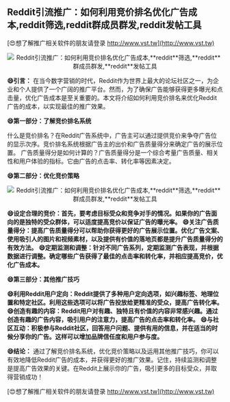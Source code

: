 ## **Reddit引流推广：如何利用竞价排名优化广告成本,**reddit**筛选,**reddit**群成员群发,**reddit**发帖工具**

[😍想了解推广相关软件的朋友请登录 http://www.vst.tw](http://www.vst.tw)

 <center><img src="https://vst.tw/MP4/tuiguang/png/1.png" alt="Reddit引流推广：如何利用竞价排名优化广告成本,**reddit**筛选,**reddit**群成员群发,**reddit**发帖工具"></center>

**😄引言：**
在当今数字营销的时代，Reddit作为世界上最大的论坛社区之一，为企业和个人提供了一个广阔的推广平台。然而，为了确保广告能够获得更多曝光和点击量，优化广告成本是至关重要的。本文将介绍如何利用竞价排名来优化Reddit广告的成本，以实现最佳的推广效果。

**😄第一部分：了解竞价排名系统**

什么是竞价排名？在Reddit广告系统中，广告主可以通过提供竞价来争夺广告位的显示次序。竞价排名系统根据广告主的出价和广告质量得分来确定广告的展示位置。
广告质量得分是如何计算的？广告质量得分是一个综合考量广告质量、相关性和用户体验的指标。它由广告的点击率、转化率等因素决定。

**😄第二部分：优化竞价策略**

 <center><img src="https://vst.tw/MP4/tuiguang/png/5.png" alt="Reddit引流推广：如何利用竞价排名优化广告成本,**reddit**筛选,**reddit**群成员群发,**reddit**发帖工具"></center>

**😄设定合理的竞价：首先，要考虑目标受众和竞争对手的情况。如果你的广告面向的是独特的受众群体，可以适度提高竞价以保证广告的曝光率。**
**😄关注广告质量得分：提高广告质量得分可以帮助你获得更好的广告展示位置。优化广告文案、使用吸引人的图片和视频素材，以及提供有价值的落地页都是提升广告质量得分的有效方法。**
**😄定期监测和调整：针对不同广告系列，定期监测广告表现，并根据数据进行调整。确定哪些广告获得了最佳的点击率和转化率，并相应提高竞价，优化广告成本。**

**😄第三部分：其他推广技巧**

**😄利用Reddit用户定向：Reddit提供了多种用户定向选项，如兴趣标签、地理位置和特定社区。利用这些选项可以将广告投放给更精准的受众，提高广告转化率。**
**😄创造有趣的内容：Reddit用户对有趣、独特且有价值的内容非常感兴趣。通过创造有趣的广告内容，吸引用户的注意力，提高广告的点击率和转化率。**
**😄与社区互动：积极参与Reddit社区，回答用户问题、提供有用的信息，并在适当的时候分享你的广告。这样可以增加品牌信任度和用户参与度。**

**😄结论：**
通过了解竞价排名系统，优化竞价策略以及运用其他推广技巧，你可以有效地降低Reddit广告的成本，并获得更好的推广效果。记住，持续监测和调整是提高广告效果的关键。在Reddit上展示你的广告，吸引更多的目标受众，并取得营销成功！

[😍想了解推广相关软件的朋友请登录 http://www.vst.tw](http://www.vst.tw)



